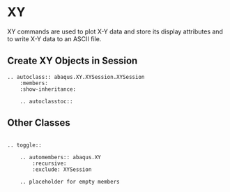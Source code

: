 # XY

XY commands are used to plot X-Y data and store its display attributes and to write X-Y data to an ASCII file.

## Create XY Objects in Session

```{eval-rst}
.. autoclass:: abaqus.XY.XYSession.XYSession
    :members:
    :show-inheritance:

    .. autoclasstoc::
```

## Other Classes

```{eval-rst}

.. toggle::

    .. automembers:: abaqus.XY
        :recursive:
        :exclude: XYSession

    .. placeholder for empty members
```
